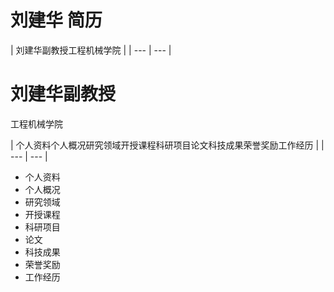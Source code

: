 # 刘建华 简历

| 刘建华副教授工程机械学院 |
| --- | --- |


# 刘建华副教授
工程机械学院

| 个人资料个人概况研究领域开授课程科研项目论文科技成果荣誉奖励工作经历 |
| --- | --- |

- 个人资料
- 个人概况
- 研究领域
- 开授课程
- 科研项目
- 论文
- 科技成果
- 荣誉奖励
- 工作经历
